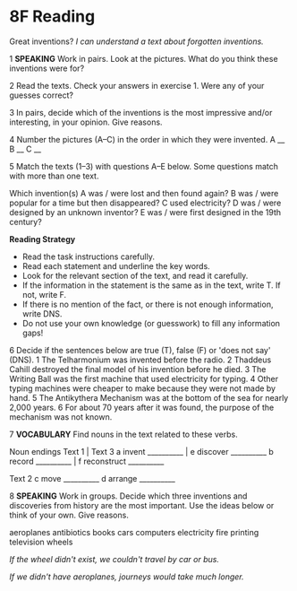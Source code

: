 # 8F Reading

Great inventions?
*I can understand a text about forgotten inventions.*

1 **SPEAKING** Work in pairs. Look at the pictures. What do you think these inventions were for?

2 Read the texts. Check your answers in exercise 1. Were any of your guesses correct?

3 In pairs, decide which of the inventions is the most impressive and/or interesting, in your opinion. Give reasons.

4 Number the pictures (A–C) in the order in which they were invented.
A __ B __ C __

5 Match the texts (1–3) with questions A–E below. Some questions match with more than one text.

Which invention(s)
A was / were lost and then found again?
B was / were popular for a time but then disappeared?
C used electricity?
D was / were designed by an unknown inventor?
E was / were first designed in the 19th century?

**Reading Strategy**
- Read the task instructions carefully.
- Read each statement and underline the key words.
- Look for the relevant section of the text, and read it carefully.
- If the information in the statement is the same as in the text, write T. If not, write F.
- If there is no mention of the fact, or there is not enough information, write DNS.
- Do not use your own knowledge (or guesswork) to fill any information gaps!

6 Decide if the sentences below are true (T), false (F) or 'does not say' (DNS).
1 The Telharmonium was invented before the radio.
2 Thaddeus Cahill destroyed the final model of his invention before he died.
3 The Writing Ball was the first machine that used electricity for typing.
4 Other typing machines were cheaper to make because they were not made by hand.
5 The Antikythera Mechanism was at the bottom of the sea for nearly 2,000 years.
6 For about 70 years after it was found, the purpose of the mechanism was not known.

7 **VOCABULARY** Find nouns in the text related to these verbs.

Noun endings
Text 1 | Text 3
a invent __________ | e discover __________
b record __________ | f reconstruct __________

Text 2
c move __________
d arrange __________

8 **SPEAKING** Work in groups. Decide which three inventions and discoveries from history are the most important. Use the ideas below or think of your own. Give reasons.

aeroplanes antibiotics books cars computers electricity fire printing television wheels

*If the wheel didn't exist, we couldn't travel by car or bus.*

*If we didn't have aeroplanes, journeys would take much longer.*